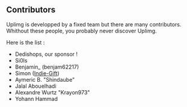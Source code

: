 Contributors
---------
Uplimg is developped by a fixed team but there are many contributors. Whithout these people, you probably never discover Uplimg.

Here is the list :

 * Dedishops, our sponsor ! 
 * Si0ls
 * Benjamin_ (benjam62217)
 * Simon ([Indie-Gift](http://indie-gift.fr "Indie-Gift"))
 * Aymeric B. "Shindaube"
 * Jalal Abouelhadi
 * Alexandre Wurtz "Krayon973"
 * Yohann Hammad
